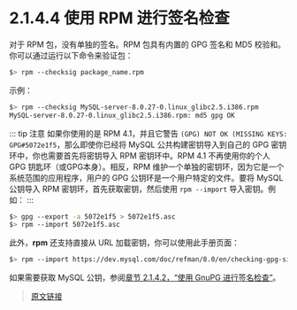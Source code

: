 # 2.1.4.4 使用 RPM 进行签名检查

对于 RPM 包，没有单独的签名。RPM 包具有内置的 GPG 签名和 MD5 校验和。你可以通过运行以下命令来验证包：

```bash
$> rpm --checksig package_name.rpm
```

示例：

```bash
$> rpm --checksig MySQL-server-8.0.27-0.linux_glibc2.5.i386.rpm
MySQL-server-8.0.27-0.linux_glibc2.5.i386.rpm: md5 gpg OK
```

::: tip 注意
如果你使用的是 RPM 4.1，并且它警告 `(GPG) NOT OK (MISSING KEYS: GPG#5072e1f5`，那么即使你已经将 MySQL 公共构建密钥导入到自己的 GPG 密钥环中，你也需要首先将密钥导入 RPM 密钥环中。RPM 4.1 不再使用你的个人 GPG 钥匙环（或GPG本身）。相反，RPM 维护一个单独的密钥环，因为它是一个系统范围的应用程序，用户的 GPG 公钥环是一个用户特定的文件。要将 MySQL 公钥导入 RPM 密钥环，首先获取密钥，然后使用 `rpm --import` 导入密钥。例如：
:::

```bash
$> gpg --export -a 5072e1f5 > 5072e1f5.asc
$> rpm --import 5072e1f5.asc
```

此外，**rpm** 还支持直接从 URL 加载密钥，你可以使用此手册页面：

```bash
$> rpm --import https://dev.mysql.com/doc/refman/8.0/en/checking-gpg-signature.html
```

如果需要获取 MySQL 公钥，参阅[章节 2.1.4.2，“使用 GnuPG 进行签名检查”](/2/2.1/2.1.4/2.1.4.2/checking-gpg-signature)。

> [原文链接](https://dev.mysql.com/doc/refman/8.0/en/checking-rpm-signature.html)
